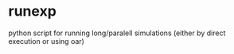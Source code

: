 runexp
======

python script for running long/paralell simulations (either by direct execution or using oar)
